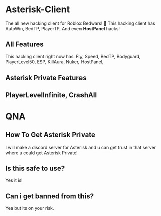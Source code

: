 # Asterisk-Client
The all new hacking client for Roblox Bedwars! 👀
This hacking client has AutoWin, BedTP, PlayerTP, And even **HostPanel** hacks!
## All Features
This hacking client right now has:
Fly,
Speed,
BedTP,
Bodyguard,
PlayerLevel50,
ESP,
KillAura,
Nuker,
HostPanel,
## Asterisk Private Features
**PlayerLevelInfinite**,
**CrashAll**
---------------------------------------------
# QNA
## How To Get Asterisk Private
I will make a discord server for Asterisk and u can get trust in that server where u could get Asterisk Private!
## Is this safe to use?
Yes it is!
## Can i get banned from this?
Yea but its on your risk.

